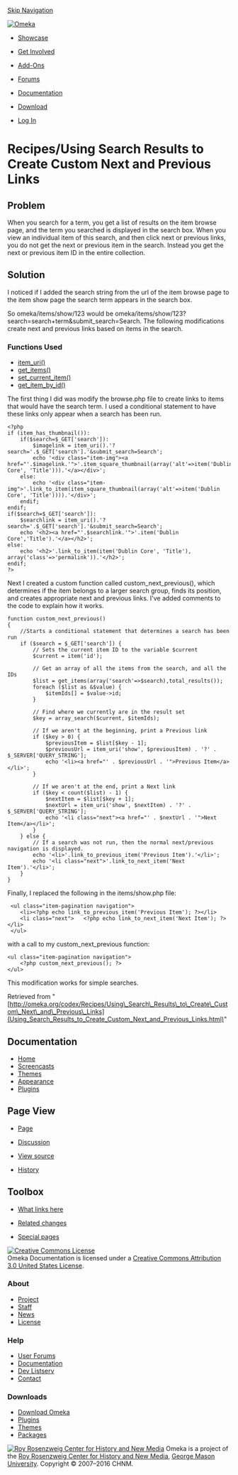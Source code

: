 <div id="wrap">

[Skip
Navigation](Using_Search_Results_to_Create_Custom_Next_and_Previous_Links.html#content)
<div id="header">

<div class="padding">

<span
id="logo">[![Omeka](http://omeka.org/ui/i/logo-horizontal-288px.gif)](../../index.html)</span>
<div id="search-form">

</div>

-   <div id="nav-showcase">

    </div>

    [Showcase](../../showcase.1.html)
-   <div id="nav-involved">

    </div>

    [Get Involved](../../index.html%3Fp=124.html)
-   <div id="nav-addons">

    </div>

    [Add-Ons](../../add-ons.1.html)
-   <div id="nav-forums">

    </div>

    [Forums](../../forums/topic/mysqli-stmt.bind-result.html)
-   <div id="nav-documentation">

    </div>

    [Documentation](http://omeka.org/codex/)
-   <div id="nav-download">

    </div>

    [Download](../../download.1.html)

</div>

</div>

<div id="content">

<div class="padding">

<div id="user-meta">

-   <div id="pt-login">

    </div>

    [Log
    In](http://omeka.org/c/index.php?title=Special:UserLogin&returnto=Recipes/Using%20Search%20Results%20to%20Create%20Custom%20Next%20and%20Previous%20Links)

</div>

Recipes/Using Search Results to Create Custom Next and Previous Links
=====================================================================

<div id="primary">

<span id="Problem" class="mw-headline"> Problem </span>
-------------------------------------------------------

When you search for a term, you get a list of results on the item browse
page, and the term you searched is displayed in the search box. When you
view an individual item of this search, and then click next or previous
links, you do not get the next or previous item in the search. Instead
you get the next or previous item ID in the entire collection.

<span id="Solution" class="mw-headline"> Solution </span>
---------------------------------------------------------

I noticed if I added the search string from the url of the item browse
page to the item show page the search term appears in the search box.

So omeka/items/show/123 would be
omeka/items/show/123?search=search+term&submit\_search=Search. The
following modifications create next and previous links based on items in
the search.

### <span id="Functions_Used" class="mw-headline"> Functions Used </span>

-   [item\_uri()](../Functions/item_uri.html "Functions/item uri")
-   [get\_items()](../Functions/get_items.html "Functions/get items")
-   [set\_current\_item()](../Functions/set_current_item.html "Functions/set current item")
-   [get\_item\_by\_id()](../Functions/get_item_by_id.html "Functions/get item by id")

The first thing I did was modify the browse.php file to create links to
items that would have the search term. I used a conditional statement to
have these links only appear when a search has been run.

<div class="mw-geshi mw-content-ltr" dir="ltr">

<div class="php source-php">

``` {.de1}
<?php
if (item_has_thumbnail()):
    if($search=$_GET['search']): 
        $imagelink = item_uri().'?search='.$_GET['search'].'&submit_search=Search';
        echo '<div class="item-img"><a href="'.$imagelink.'">'.item_square_thumbnail(array('alt'=>item('Dublin Core', 'Title'))).'</a></div>'; 
    else: 
        echo '<div class="item-img">'.link_to_item(item_square_thumbnail(array('alt'=>item('Dublin Core', 'Title')))).'</div>';
    endif;
endif;
if($search=$_GET['search']):
    $searchlink = item_uri().'?search='.$_GET['search'].'&submit_search=Search';
    echo '<h2><a href="'.$searchlink.'">'.item('Dublin Core','Title').'</a></h2>'; 
else: 
    echo '<h2>'.link_to_item(item('Dublin Core', 'Title'), array('class'=>'permalink')).'</h2>'; 
endif;
?>
```

</div>

</div>

Next I created a custom function called custom\_next\_previous(), which
determines if the item belongs to a larger search group, finds its
position, and creates appropriate next and previous links. I've added
comments to the code to explain how it works.

<div class="mw-geshi mw-content-ltr" dir="ltr">

<div class="php source-php">

``` {.de1}
function custom_next_previous()
{
    //Starts a conditional statement that determines a search has been run
    if ($search = $_GET['search']) {
        // Sets the current item ID to the variable $current
        $current = item('id');
 
        // Get an array of all the items from the search, and all the IDs
        $list = get_items(array('search'=>$search),total_results());
        foreach ($list as &$value) {
            $itemIds[] = $value->id;
        }
 
        // Find where we currently are in the result set
        $key = array_search($current, $itemIds);
 
        // If we aren't at the beginning, print a Previous link
        if ($key > 0) {
            $previousItem = $list[$key - 1];
            $previousUrl = item_uri('show', $previousItem) . '?' . $_SERVER['QUERY_STRING'];
            echo '<li><a href="' . $previousUrl . '">Previous Item</a></li>';
        }
 
        // If we aren't at the end, print a Next link
        if ($key < count($list) - 1) {
            $nextItem = $list[$key + 1];
            $nextUrl = item_uri('show', $nextItem) . '?' . $_SERVER['QUERY_STRING'];
            echo '<li class="next"><a href="' . $nextUrl . '">Next Item</a></li>';
        }
    } else {
        // If a search was not run, then the normal next/previous navigation is displayed.
        echo '<li>'.link_to_previous_item('Previous Item').'</li>';
        echo '<li class="next">'.link_to_next_item('Next Item').'</li>';
    }
}
```

</div>

</div>

Finally, I replaced the following in the items/show.php file:

<div class="mw-geshi mw-content-ltr" dir="ltr">

<div class="php source-php">

``` {.de1}
 <ul class="item-pagination navigation">
    <li><?php echo link_to_previous_item('Previous Item'); ?></li>
    <li class="next">   <?php echo link_to_next_item('Next Item'); ?></li>
 </ul>
```

</div>

</div>

with a call to my custom\_next\_previous function:

<div class="mw-geshi mw-content-ltr" dir="ltr">

<div class="php source-php">

``` {.de1}
<ul class="item-pagination navigation">
    <?php custom_next_previous(); ?>
</ul>
```

</div>

</div>

This modification works for simple searches.

<div class="printfooter">

Retrieved from
"[http://omeka.org/codex/Recipes/Using\_Search\_Results\_to\_Create\_Custom\_Next\_and\_Previous\_Links](Using_Search_Results_to_Create_Custom_Next_and_Previous_Links.html)"

</div>

<div id="catlinks" class="catlinks catlinks-allhidden">

</div>

</div>

<div id="secondary">

<div class="portlet">

Documentation
-------------

-   [Home](http://omeka.org/codex/)
-   [Screencasts](http://omeka.org/codex/Screencasts)
-   [Themes](http://omeka.org/codex/Managing_Themes_2.0)
-   [Appearance](http://omeka.org/codex/Managing_Appearance_2.0)
-   [Plugins](http://omeka.org/codex/Plugins2.0)

</div>

<div class="portlet">

Page View
---------

-   <div id="nav-page">

    </div>

    [Page](Using_Search_Results_to_Create_Custom_Next_and_Previous_Links.html)
-   <div id="nav-discussion">

    </div>

    [Discussion](http://omeka.org/c/index.php?title=Talk:Recipes/Using_Search_Results_to_Create_Custom_Next_and_Previous_Links&action=edit&redlink=1)
-   <div id="nav-view_source">

    </div>

    [View
    source](http://omeka.org/c/index.php?title=Recipes/Using_Search_Results_to_Create_Custom_Next_and_Previous_Links&action=edit)
-   <div id="nav-history">

    </div>

    [History](http://omeka.org/c/index.php?title=Recipes/Using_Search_Results_to_Create_Custom_Next_and_Previous_Links&action=history)

</div>

<div id="wiki-toolbox" class="portlet">

Toolbox
-------

-   <div id="t-whatlinkshere">

    </div>

    [What links
    here](../Special:WhatLinksHere/Recipes/Using_Search_Results_to_Create_Custom_Next_and_Previous_Links.html)
-   <div id="t-recentchangeslinked">

    </div>

    [Related
    changes](../Special:RecentChangesLinked/Recipes/Using_Search_Results_to_Create_Custom_Next_and_Previous_Links.html)
-   <div id="t-specialpages">

    </div>

    [Special pages](http://omeka.org/codex/Special:SpecialPages)

</div>

[![Creative Commons
License](https://i.creativecommons.org/l/by/3.0/us/88x31.png)](http://creativecommons.org/licenses/by/3.0/us/)\
Omeka Documentation is licensed under a [Creative Commons Attribution
3.0 United States
License](http://creativecommons.org/licenses/by/3.0/us/).

</div>

</div>

</div>

<div id="footer">

<div class="padding">

<div id="sitemap">

<div class="section">

### About

-   [Project](../../index.html%3Fp=2.html)
-   [Staff](../../index.html%3Fp=3.html)
-   [News](../../blog.1.html)
-   [License](http://www.gnu.org/copyleft/gpl.html)

</div>

<div class="section">

### Help

-   [User Forums](../../forums/topic/mysqli-stmt.bind-result.html)
-   [Documentation](http://omeka.org/codex/)
-   [Dev Listserv](http://groups.google.com/group/omeka-dev)
-   [Contact](http://omeka.org/contact/)

</div>

<div class="section">

### Downloads

-   [Download Omeka](../../download.1.html)
-   [Plugins](../../plugins.html)
-   [Themes](../../download/themes/index.html)
-   [Packages](../../index.html%3Fp=222.html)

</div>

</div>

<div id="chnm-meta">

<span id="chnm-logo">[![Roy Rosenzweig Center for History and New
Media](http://omeka.org/ui/i/rrchnm-logo-regular.gif)](http://chnm.gmu.edu)</span>
Omeka is a project of the [Roy Rosenzweig Center for History and New
Media](http://chnm.gmu.edu), [George Mason
University](http://www.gmu.edu). Copyright © 2007–2016 CHNM.

</div>

</div>

</div>

</div>

